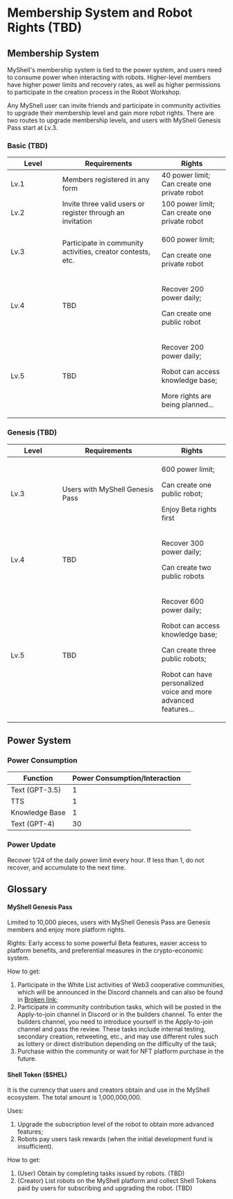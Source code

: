 # Membership System and Robot Rights (TBD)

## Membership System

MyShell's membership system is tied to the power system, and users need to consume power when interacting with robots. Higher-level members have higher power limits and recovery rates, as well as higher permissions to participate in the creation process in the Robot Workshop.

Any MyShell user can invite friends and participate in community activities to upgrade their membership level and gain more robot rights. There are two routes to upgrade membership levels, and users with MyShell Genesis Pass start at Lv.3.

### Basic (TBD)

<table><thead><tr><th width="103">Level</th><th width="213">Requirements</th><th>Rights</th></tr></thead><tbody><tr><td>Lv.1</td><td>Members registered in any form</td><td>40 power limit;<br>Can create one private robot</td></tr><tr><td>Lv.2</td><td>Invite three valid users or register through an invitation</td><td>100 power limit;<br>Can create one private robot</td></tr><tr><td>Lv.3</td><td>Participate in community activities, creator contests, etc.</td><td><p>600 power limit;</p><p>Can create one private robot</p></td></tr><tr><td>Lv.4</td><td>TBD</td><td><p>Recover 200 power daily;</p><p>Can create one public robot</p></td></tr><tr><td>Lv.5</td><td>TBD</td><td><p>Recover 200 power daily;</p><p>Robot can access knowledge base;</p><p>More rights are being planned...</p></td></tr></tbody></table>

### Genesis (TBD)

<table><thead><tr><th width="103">Level</th><th width="213">Requirements</th><th>Rights</th></tr></thead><tbody><tr><td>Lv.3</td><td>Users with MyShell Genesis Pass</td><td><p>600 power limit;</p><p>Can create one public robot;</p><p>Enjoy Beta rights first</p></td></tr><tr><td>Lv.4</td><td>TBD</td><td><p>Recover 300 power daily;</p><p>Can create two public robots</p></td></tr><tr><td>Lv.5</td><td>TBD</td><td><p>Recover 600 power daily;</p><p>Robot can access knowledge base;</p><p>Can create three public robots;</p><p>Robot can have personalized voice and more advanced features...</p></td></tr></tbody></table>

## Power System

### Power Consumption

<table><thead><tr><th>Function</th><th>Power Consumption/Interaction</th><th data-hidden></th></tr></thead><tbody><tr><td>Text (GPT-3.5)</td><td>1</td><td></td></tr><tr><td>TTS</td><td>1</td><td></td></tr><tr><td>Knowledge Base</td><td>1</td><td></td></tr><tr><td>Text (GPT-4)</td><td>30</td><td></td></tr></tbody></table>

### Power Update

Recover 1/24 of the daily power limit every hour. If less than 1, do not recover, and accumulate to the next time.

## Glossary

#### MyShell Genesis Pass

Limited to 10,000 pieces, users with MyShell Genesis Pass are Genesis members and enjoy more platform rights.

Rights: Early access to some powerful Beta features, easier access to platform benefits, and preferential measures in the crypto-economic system.

How to get:

1. Participate in the White List activities of Web3 cooperative communities, which will be announced in the Discord channels and can also be found in [Broken link](broken-reference "mention");
2. Participate in community contribution tasks, which will be posted in the Apply-to-join channel in Discord or in the builders channel. To enter the builders channel, you need to introduce yourself in the Apply-to-join channel and pass the review. These tasks include internal testing, secondary creation, retweeting, etc., and may use different rules such as lottery or direct distribution depending on the difficulty of the task;
3. Purchase within the community or wait for NFT platform purchase in the future.

#### Shell Token ($SHEL)

It is the currency that users and creators obtain and use in the MyShell ecosystem. The total amount is 1,000,000,000.

Uses:

1. Upgrade the subscription level of the robot to obtain more advanced features;
2. Robots pay users task rewards (when the initial development fund is insufficient).

How to get:

1. (User) Obtain by completing tasks issued by robots. (TBD)
2. (Creator) List robots on the MyShell platform and collect Shell Tokens paid by users for subscribing and upgrading the robot. (TBD)
